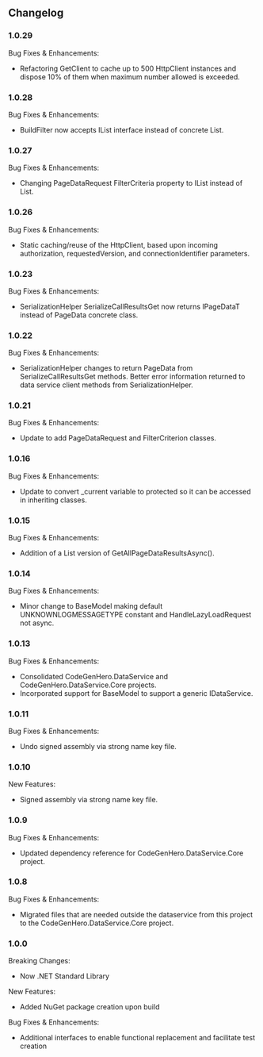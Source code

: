 ﻿## Changelog

### 1.0.29
Bug Fixes & Enhancements:
* Refactoring GetClient to cache up to 500 HttpClient instances and dispose 10% of them when maximum number allowed is exceeded.

### 1.0.28
Bug Fixes & Enhancements:
* BuildFilter now accepts IList interface instead of concrete List.

### 1.0.27
Bug Fixes & Enhancements:
* Changing PageDataRequest FilterCriteria property to IList instead of List.

### 1.0.26
Bug Fixes & Enhancements:
* Static caching/reuse of the HttpClient, based upon incoming authorization, requestedVersion, and connectionIdentifier parameters.

### 1.0.23
Bug Fixes & Enhancements:
* SerializationHelper SerializeCallResultsGet now returns IPageDataT instead of PageData concrete class.

### 1.0.22
Bug Fixes & Enhancements:
* SerializationHelper changes to return PageData<T> from SerializeCallResultsGet<T> methods.  Better error information returned to data service client methods from SerializationHelper.

### 1.0.21
Bug Fixes & Enhancements:
* Update to add PageDataRequest and FilterCriterion classes.

### 1.0.16
Bug Fixes & Enhancements:
* Update to convert _current variable to protected so it can be accessed in inheriting classes.

### 1.0.15
Bug Fixes & Enhancements:
* Addition of a List<string> version of GetAllPageDataResultsAsync().

### 1.0.14
Bug Fixes & Enhancements:
* Minor change to BaseModel making default UNKNOWNLOGMESSAGETYPE constant and HandleLazyLoadRequest not async.

### 1.0.13
Bug Fixes & Enhancements:
* Consolidated CodeGenHero.DataService and CodeGenHero.DataService.Core projects.
* Incorporated support for BaseModel to support a generic IDataService.

### 1.0.11
Bug Fixes & Enhancements:
* Undo signed assembly via strong name key file.

### 1.0.10
New Features:
* Signed assembly via strong name key file.

### 1.0.9
Bug Fixes & Enhancements:
* Updated dependency reference for CodeGenHero.DataService.Core project.

### 1.0.8
Bug Fixes & Enhancements:
* Migrated files that are needed outside the dataservice from this project to the CodeGenHero.DataService.Core project.


### 1.0.0
Breaking Changes:
* Now .NET Standard Library

New Features:
* Added NuGet package creation upon build

Bug Fixes & Enhancements:
* Additional interfaces to enable functional replacement and facilitate test creation
